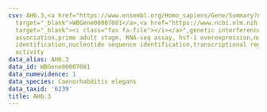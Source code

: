 ```yaml
---
csv: AH6.3,<a href="https://www.ensembl.org/Homo_sapiens/Gene/Summary?db=core;g=WBGene00007081"
  target="_blank">WBGene00007081</a>,<a href="https://www.ncbi.nlm.nih.gov/pubmed/30894454"
  target="_blank"><i class="fas fa-file"></i></a>",genetic interference,functional
  association,prime adult stage, RNA-seq assay, hsf-1 overexpression,nucleotide sequence
  identification,nucleotide sequence identification,transcriptional regulation,up-regulates
  activity
data_alias: AH6.3
data_id: WBGene00007081
data_numevidence: 1
data_species: Caenorhabditis elegans
data_taxid: '6239'
title: AH6.3
---
```

